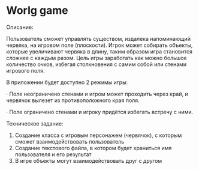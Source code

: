 # WorIg game

Описание:

 Пользователь сможет управлять существом, издалека напоминающий червяка, на игровом поле (плоскости). Игрок может собирать объекты, которые увеличивают червяка в длину, таким образом игра становится сложнее с каждым разом. Цель игры заработать как можно большое количество очков, избегая столкновения с самим собой или стенами игрового поля.
 
 В приложении будет доступно 2 режимы игры: 
 
 · Поле неограничено стенами и игром может проходить через край, и червячок вылезет из противоположного края поля.
 
 · Поле ограничено стенами и игроку придётся избегать встречу с ними.



Техническое задание:

 1. Создание класса с игровым персонажем (червячок), с которым сможет взаимодействовать пользователь
 2. Создание текстового файла, в котором будет храниться имя пользователя и его результат
 3. В игре объекты могут взаимодействовать друг с другом
